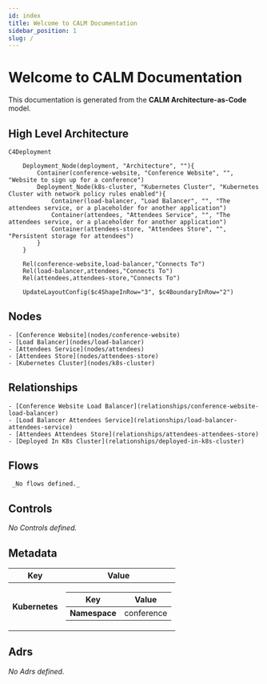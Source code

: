 ```yaml
---
id: index
title: Welcome to CALM Documentation
sidebar_position: 1
slug: /
---
```


# Welcome to CALM Documentation

This documentation is generated from the **CALM Architecture-as-Code** model.

## High Level Architecture
```mermaid
C4Deployment

    Deployment_Node(deployment, "Architecture", ""){
        Container(conference-website, "Conference Website", "", "Website to sign up for a conference")
        Deployment_Node(k8s-cluster, "Kubernetes Cluster", "Kubernetes Cluster with network policy rules enabled"){
            Container(load-balancer, "Load Balancer", "", "The attendees service, or a placeholder for another application")
            Container(attendees, "Attendees Service", "", "The attendees service, or a placeholder for another application")
            Container(attendees-store, "Attendees Store", "", "Persistent storage for attendees")
        }
    }

    Rel(conference-website,load-balancer,"Connects To")
    Rel(load-balancer,attendees,"Connects To")
    Rel(attendees,attendees-store,"Connects To")

    UpdateLayoutConfig($c4ShapeInRow="3", $c4BoundaryInRow="2")
```
## Nodes
    - [Conference Website](nodes/conference-website)
    - [Load Balancer](nodes/load-balancer)
    - [Attendees Service](nodes/attendees)
    - [Attendees Store](nodes/attendees-store)
    - [Kubernetes Cluster](nodes/k8s-cluster)

## Relationships
    - [Conference Website Load Balancer](relationships/conference-website-load-balancer)
    - [Load Balancer Attendees Service](relationships/load-balancer-attendees-service)
    - [Attendees Attendees Store](relationships/attendees-attendees-store)
    - [Deployed In K8s Cluster](relationships/deployed-in-k8s-cluster)


## Flows
     _No flows defined._

## Controls
  _No Controls defined._

## Metadata
  <div className="table-container">
      <table>
          <thead>
          <tr>
              <th>Key</th>
              <th>Value</th>
          </tr>
          </thead>
          <tbody>
          <tr>
              <td>
                  <b>Kubernetes</b>
              </td>
              <td>
                  <div className="table-container">
                      <table>
                          <thead>
                          <tr>
                              <th>Key</th>
                              <th>Value</th>
                          </tr>
                          </thead>
                          <tbody>
                          <tr>
                              <td>
                                  <b>Namespace</b>
                              </td>
                              <td>
                                  conference
                                      </td>
                          </tr>
                          </tbody>
                      </table>
                  </div>
              </td>
          </tr>
          </tbody>
      </table>
  </div>

## Adrs
  _No Adrs defined._
